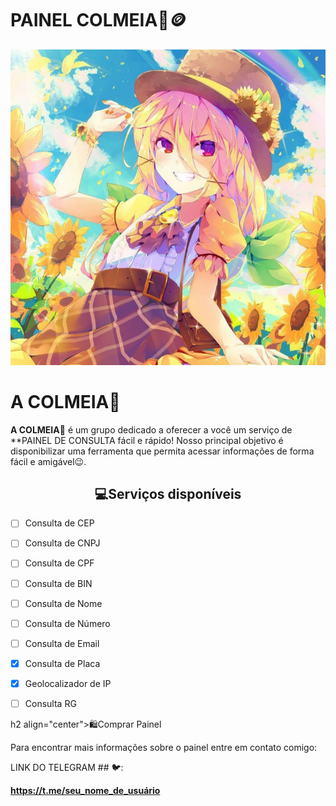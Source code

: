 # PAINEL COLMEIA🌻🪙

![Descrição da Imagem](6d0f30ed15f74a62ed7bad5b50a8c59a.jpg)

<h1><b>A COLMEIA🌻</b></h1>

<p><b>A COLMEIA🌻</b> é um grupo dedicado a oferecer a você um serviço de **PAINEL DE CONSULTA fácil e rápido! Nosso principal objetivo é disponibilizar uma ferramenta que permita acessar informações de forma fácil e amigável😉.</p>

<h2 align="center">💻Serviços disponíveis</h2>

- [ ] Consulta de CEP

- [ ] Consulta de CNPJ

- [ ] Consulta de CPF

- [ ] Consulta de BIN

- [ ] Consulta de Nome

- [ ] Consulta de Número

- [ ] Consulta de Email

- [x] Consulta de Placa

- [x] Geolocalizador de IP

- [ ] Consulta RG

h2 align="center">🛍️Comprar Painel</h2>

<p>Para encontrar mais informações sobre o painel entre em contato comigo:</p>

LINK DO TELEGRAM ## 🐦: 

**https://t.me/seu_nome_de_usuário** 






